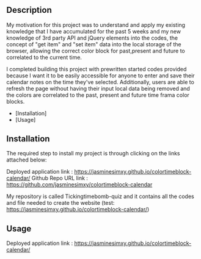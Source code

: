 
# <colortimeblock-calendar>

## Description

My motivation for this project was to understand and apply my existing knowledge that I have accumulated for the past 5 weeks and my new knowledge of 3rd party API and jQuery elements into the codes, the concept of "get item" and "set item" data into the local storage of the browser, allowing the correct color block for past,present and future to correlated to the current time.

I completed building this project with prewritten started codes provided because I want it to be easily accessible for anyone to enter and save their calendar notes on the time they've selected. Additionally, users are able to refresh the page without having their input local data being removed and the colors are correlated to the past, present and future time frama color blocks.

- [Installation]
- [Usage]

## Installation


The required step to install my project is through clicking on the links attached below:

Deployed application link : https://jasminesimxy.github.io/colortimeblock-calendar/
Github Repo URL link : https://github.com/jasminesimxy/colortimeblock-calendar

My repository is called Tickingtimebomb-quiz and it contains all the codes and file needed to create the website (test: https://jasminesimxy.github.io/colortimeblock-calendar/)

## Usage


Deployed application link : https://jasminesimxy.github.io/colortimeblock-calendar/
